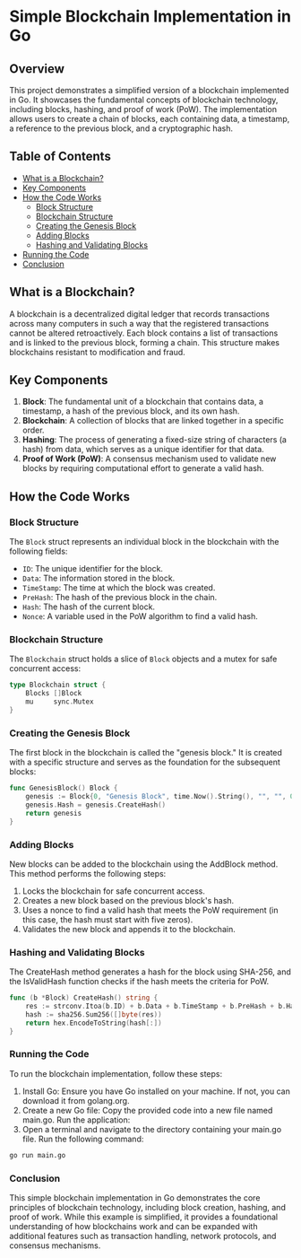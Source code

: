 # Simple Blockchain Implementation in Go

## Overview

This project demonstrates a simplified version of a blockchain implemented in Go. It showcases the fundamental concepts of blockchain technology, including blocks, hashing, and proof of work (PoW). The implementation allows users to create a chain of blocks, each containing data, a timestamp, a reference to the previous block, and a cryptographic hash.

## Table of Contents

- [What is a Blockchain?](#what-is-a-blockchain)
- [Key Components](#key-components)
- [How the Code Works](#how-the-code-works)
  - [Block Structure](#block-structure)
  - [Blockchain Structure](#blockchain-structure)
  - [Creating the Genesis Block](#creating-the-genesis-block)
  - [Adding Blocks](#adding-blocks)
  - [Hashing and Validating Blocks](#hashing-and-validating-blocks)
- [Running the Code](#running-the-code)
- [Conclusion](#conclusion)

## What is a Blockchain?

A blockchain is a decentralized digital ledger that records transactions across many computers in such a way that the registered transactions cannot be altered retroactively. Each block contains a list of transactions and is linked to the previous block, forming a chain. This structure makes blockchains resistant to modification and fraud.

## Key Components

1. **Block**: The fundamental unit of a blockchain that contains data, a timestamp, a hash of the previous block, and its own hash.
2. **Blockchain**: A collection of blocks that are linked together in a specific order.
3. **Hashing**: The process of generating a fixed-size string of characters (a hash) from data, which serves as a unique identifier for that data.
4. **Proof of Work (PoW)**: A consensus mechanism used to validate new blocks by requiring computational effort to generate a valid hash.

## How the Code Works

### Block Structure

The `Block` struct represents an individual block in the blockchain with the following fields:

- `ID`: The unique identifier for the block.
- `Data`: The information stored in the block.
- `TimeStamp`: The time at which the block was created.
- `PreHash`: The hash of the previous block in the chain.
- `Hash`: The hash of the current block.
- `Nonce`: A variable used in the PoW algorithm to find a valid hash.

### Blockchain Structure

The `Blockchain` struct holds a slice of `Block` objects and a mutex for safe concurrent access:

```go
type Blockchain struct {
    Blocks []Block
    mu     sync.Mutex
}
```

### Creating the Genesis Block

The first block in the blockchain is called the "genesis block." It is created with a specific structure and serves as the foundation for the subsequent blocks:

```go 
func GenesisBlock() Block {
    genesis := Block{0, "Genesis Block", time.Now().String(), "", "", 0}
    genesis.Hash = genesis.CreateHash()
    return genesis
}
```
### Adding Blocks
New blocks can be added to the blockchain using the AddBlock method. This method performs the following steps:

1. Locks the blockchain for safe concurrent access.
2. Creates a new block based on the previous block's hash.
3. Uses a nonce to find a valid hash that meets the PoW requirement (in this case, the hash must start with five zeros).
4. Validates the new block and appends it to the blockchain.

### Hashing and Validating Blocks

The CreateHash method generates a hash for the block using SHA-256, and the IsValidHash function checks if the hash meets the criteria for PoW.

```go 
func (b *Block) CreateHash() string {
    res := strconv.Itoa(b.ID) + b.Data + b.TimeStamp + b.PreHash + b.Hash
    hash := sha256.Sum256([]byte(res))
    return hex.EncodeToString(hash[:])
}
```
### Running the Code
To run the blockchain implementation, follow these steps:

1. Install Go: Ensure you have Go installed on your machine. If not, you can download it from golang.org.
2. Create a new Go file: Copy the provided code into a new file named main.go.
Run the application:
2. Open a terminal and navigate to the directory containing your main.go file. Run the following command:

```bash
go run main.go
```
### Conclusion
This simple blockchain implementation in Go demonstrates the core principles of blockchain technology, including block creation, hashing, and proof of work. While this example is simplified, it provides a foundational understanding of how blockchains work and can be expanded with additional features such as transaction handling, network protocols, and consensus mechanisms.